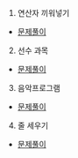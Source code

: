 1. 연산자 끼워넣기
* [문제풀이](https://pro-grammers.tistory.com/91)

2. 선수 과목
* [문제풀이](https://pro-grammers.tistory.com/92)

3. 음악프로그램
* [문제풀이](https://pro-grammers.tistory.com/93)

4. 줄 세우기
* [문제풀이](https://pro-grammers.tistory.com/94)